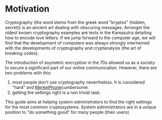 Motivation
==========

Cryptography (the word stems from the greek word "kryptos" (hidden, secret)) is an ancient art dealing with obscuring messages. Amongst the oldest known cryptography examples are texts in the Kamasutra detailing how to encode love letters. If we jump forward to the computer age, we will find that the development of computers was always strongly intertwined with the developments of cryptography and cryptanalysis (the art of breaking codes).  

The introduction of asymetric encryption in the 70s allowed us as a society to secure a significant part of our online communication. However, there are two problems with this:

1. most people don't use cryptography nevertheless. It is considered "hard" and [MerkelPhone]cumbersome.
2. getting the settings right is a non trivial task. 

This guide aims at helping *system administrators* to find the right settings for the most common cryptosystems. System administrators are in a unique position to "do something good" for many people (their users). 


[MerkelPhone]: derstandard.at/1381370254041/Bundeskanzler-Fayman-sind-Krypto-Handys-zu-kompliziert	"Bundeskanzler Faymann sind Krypto-Handys zu kompliziert"
